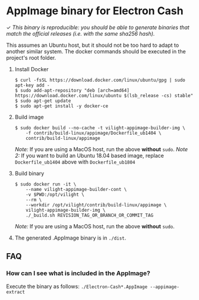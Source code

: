 AppImage binary for Electron Cash
============================

✓ _This binary is reproducible: you should be able to generate
   binaries that match the official releases (i.e. with the same sha256 hash)._

This assumes an Ubuntu host, but it should not be too hard to adapt to another
similar system. The docker commands should be executed in the project's root
folder.

1. Install Docker

    ```
    $ curl -fsSL https://download.docker.com/linux/ubuntu/gpg | sudo apt-key add -
    $ sudo add-apt-repository "deb [arch=amd64] https://download.docker.com/linux/ubuntu $(lsb_release -cs) stable"
    $ sudo apt-get update
    $ sudo apt-get install -y docker-ce
    ```

2. Build image

    ```
    $ sudo docker build --no-cache -t vilight-appimage-builder-img \
        -f contrib/build-linux/appimage/Dockerfile_ub1404 \
        contrib/build-linux/appimage
    ```

    _Note:_ If you are using a MacOS host, run the above **without** `sudo`.
    _Note 2:_ If you want to build an Ubuntu 18.04 based image, replace `Dockerfile_ub1404` above with `Dockerfile_ub1804`

3. Build binary

    ```
    $ sudo docker run -it \
        --name vilight-appimage-builder-cont \
        -v $PWD:/opt/vilight \
        --rm \
        --workdir /opt/vilight/contrib/build-linux/appimage \
        vilight-appimage-builder-img \
        ./_build.sh REVISION_TAG_OR_BRANCH_OR_COMMIT_TAG
    ```

    _Note:_ If you are using a MacOS host, run the above **without** `sudo`.

4. The generated .AppImage binary is in `./dist`.


## FAQ

### How can I see what is included in the AppImage?
Execute the binary as follows: `./Electron-Cash*.AppImage --appimage-extract`
